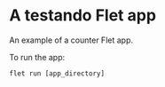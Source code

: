 # A testando Flet app

An example of a counter Flet app.

To run the app:

```
flet run [app_directory]
```